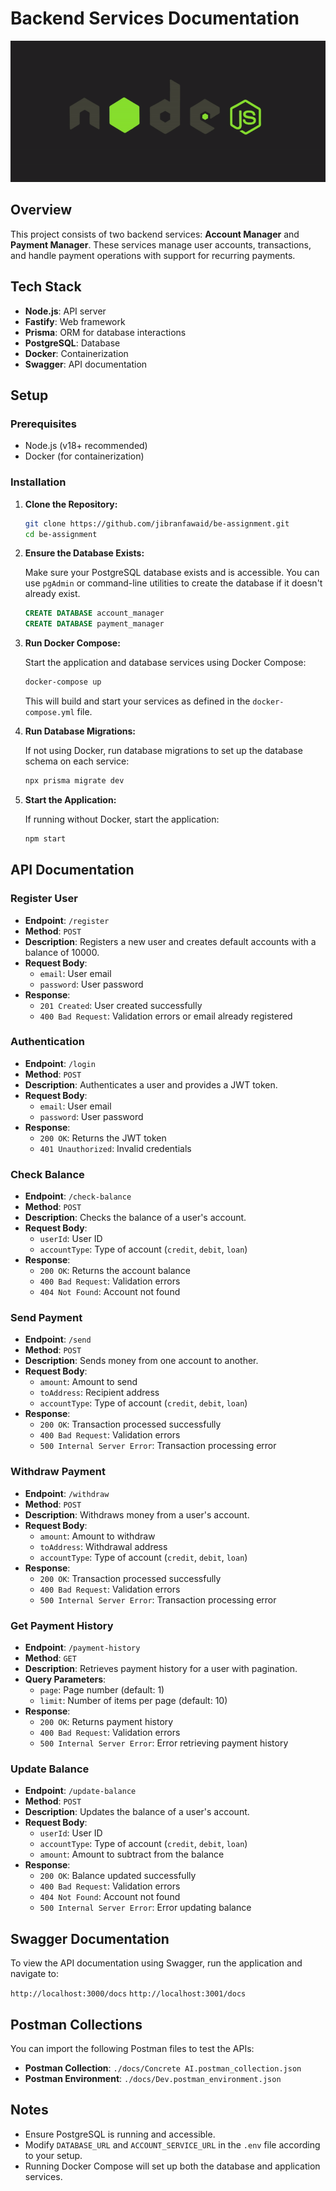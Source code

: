 # Backend Services Documentation

![Documentation Overview](docs/image.gif)

## Overview

This project consists of two backend services: **Account Manager** and **Payment Manager**. These services manage user accounts, transactions, and handle payment operations with support for recurring payments.

## Tech Stack

- **Node.js**: API server
- **Fastify**: Web framework
- **Prisma**: ORM for database interactions
- **PostgreSQL**: Database
- **Docker**: Containerization
- **Swagger**: API documentation

## Setup

### Prerequisites

- Node.js (v18+ recommended)
- Docker (for containerization)

### Installation

1. **Clone the Repository:**
    ```bash
    git clone https://github.com/jibranfawaid/be-assignment.git
    cd be-assignment
    ```

2. **Ensure the Database Exists:**

   Make sure your PostgreSQL database exists and is accessible. You can use `pgAdmin` or command-line utilities to create the database if it doesn't already exist.

   ```sql
   CREATE DATABASE account_manager
   CREATE DATABASE payment_manager
   ```

3. **Run Docker Compose:**

   Start the application and database services using Docker Compose:

    ```bash
    docker-compose up
    ```

   This will build and start your services as defined in the `docker-compose.yml` file.

4. **Run Database Migrations:**

   If not using Docker, run database migrations to set up the database schema on each service:

    ```bash
    npx prisma migrate dev
    ```

5. **Start the Application:**

   If running without Docker, start the application:

    ```bash
    npm start
    ```

## API Documentation

### Register User

- **Endpoint**: `/register`
- **Method**: `POST`
- **Description**: Registers a new user and creates default accounts with a balance of 10000.
- **Request Body**:
  - `email`: User email
  - `password`: User password
- **Response**:
  - `201 Created`: User created successfully
  - `400 Bad Request`: Validation errors or email already registered

### Authentication

- **Endpoint**: `/login`
- **Method**: `POST`
- **Description**: Authenticates a user and provides a JWT token.
- **Request Body**:
  - `email`: User email
  - `password`: User password
- **Response**:
  - `200 OK`: Returns the JWT token
  - `401 Unauthorized`: Invalid credentials

### Check Balance

- **Endpoint**: `/check-balance`
- **Method**: `POST`
- **Description**: Checks the balance of a user's account.
- **Request Body**:
  - `userId`: User ID
  - `accountType`: Type of account (`credit`, `debit`, `loan`)
- **Response**:
  - `200 OK`: Returns the account balance
  - `400 Bad Request`: Validation errors
  - `404 Not Found`: Account not found

### Send Payment

- **Endpoint**: `/send`
- **Method**: `POST`
- **Description**: Sends money from one account to another.
- **Request Body**:
  - `amount`: Amount to send
  - `toAddress`: Recipient address
  - `accountType`: Type of account (`credit`, `debit`, `loan`)
- **Response**:
  - `200 OK`: Transaction processed successfully
  - `400 Bad Request`: Validation errors
  - `500 Internal Server Error`: Transaction processing error

### Withdraw Payment

- **Endpoint**: `/withdraw`
- **Method**: `POST`
- **Description**: Withdraws money from a user's account.
- **Request Body**:
  - `amount`: Amount to withdraw
  - `toAddress`: Withdrawal address
  - `accountType`: Type of account (`credit`, `debit`, `loan`)
- **Response**:
  - `200 OK`: Transaction processed successfully
  - `400 Bad Request`: Validation errors
  - `500 Internal Server Error`: Transaction processing error

### Get Payment History

- **Endpoint**: `/payment-history`
- **Method**: `GET`
- **Description**: Retrieves payment history for a user with pagination.
- **Query Parameters**:
  - `page`: Page number (default: 1)
  - `limit`: Number of items per page (default: 10)
- **Response**:
  - `200 OK`: Returns payment history
  - `400 Bad Request`: Validation errors
  - `500 Internal Server Error`: Error retrieving payment history

### Update Balance

- **Endpoint**: `/update-balance`
- **Method**: `POST`
- **Description**: Updates the balance of a user's account.
- **Request Body**:
  - `userId`: User ID
  - `accountType`: Type of account (`credit`, `debit`, `loan`)
  - `amount`: Amount to subtract from the balance
- **Response**:
  - `200 OK`: Balance updated successfully
  - `400 Bad Request`: Validation errors
  - `404 Not Found`: Account not found
  - `500 Internal Server Error`: Error updating balance

## Swagger Documentation

To view the API documentation using Swagger, run the application and navigate to:

`http://localhost:3000/docs`
`http://localhost:3001/docs`

## Postman Collections

You can import the following Postman files to test the APIs:

- **Postman Collection**: `./docs/Concrete AI.postman_collection.json`
- **Postman Environment**: `./docs/Dev.postman_environment.json`

## Notes

- Ensure PostgreSQL is running and accessible.
- Modify `DATABASE_URL` and `ACCOUNT_SERVICE_URL` in the `.env` file according to your setup.
- Running Docker Compose will set up both the database and application services.
